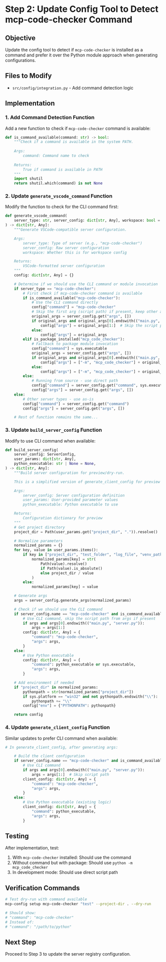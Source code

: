 # Step 2: Update Config Tool to Detect mcp-code-checker Command

## Objective
Update the config tool to detect if `mcp-code-checker` is installed as a command and prefer it over the Python module approach when generating configurations.

## Files to Modify
- `src/config/integration.py` - Add command detection logic

## Implementation

### 1. Add Command Detection Function
Add a new function to check if `mcp-code-checker` command is available:

```python
def is_command_available(command: str) -> bool:
    """Check if a command is available in the system PATH.
    
    Args:
        command: Command name to check
        
    Returns:
        True if command is available in PATH
    """
    import shutil
    return shutil.which(command) is not None
```

### 2. Update `generate_vscode_command` Function
Modify the function to check for the CLI command first:

```python
def generate_vscode_command(
    server_type: str, server_config: dict[str, Any], workspace: bool = True
) -> dict[str, Any]:
    """Generate VSCode-compatible server configuration.

    Args:
        server_type: Type of server (e.g., "mcp-code-checker")
        server_config: Raw server configuration
        workspace: Whether this is for workspace config

    Returns:
        VSCode-formatted server configuration
    """
    config: dict[str, Any] = {}

    # Determine if we should use the CLI command or module invocation
    if server_type == "mcp-code-checker":
        # First check if mcp-code-checker command is available
        if is_command_available("mcp-code-checker"):
            # Use the CLI command directly
            config["command"] = "mcp-code-checker"
            # Skip the first arg (script path) if present, keep other args
            original_args = server_config.get("args", [])
            if original_args and original_args[0].endswith(("main.py", "server.py")):
                config["args"] = original_args[1:]  # Skip the script path
            else:
                config["args"] = original_args
        elif is_package_installed("mcp_code_checker"):
            # Fallback to package module invocation
            config["command"] = sys.executable
            original_args = server_config.get("args", [])
            if original_args and original_args[0].endswith(("main.py", "server.py")):
                config["args"] = ["-m", "mcp_code_checker"] + original_args[1:]
            else:
                config["args"] = ["-m", "mcp_code_checker"] + original_args
        else:
            # Running from source - use direct path
            config["command"] = server_config.get("command", sys.executable)
            config["args"] = server_config.get("args", [])
    else:
        # Other server types - use as-is
        config["command"] = server_config.get("command")
        config["args"] = server_config.get("args", [])

    # Rest of function remains the same...
```

### 3. Update `build_server_config` Function
Modify to use CLI command when available:

```python
def build_server_config(
    server_config: ServerConfig,
    user_params: dict[str, Any],
    python_executable: str | None = None,
) -> dict[str, Any]:
    """Build server configuration for preview/dry-run.

    This is a simplified version of generate_client_config for preview purposes.

    Args:
        server_config: Server configuration definition
        user_params: User-provided parameter values
        python_executable: Python executable to use

    Returns:
        Configuration dictionary for preview
    """
    # Get project directory
    project_dir = Path(user_params.get("project_dir", ".")).resolve()

    # Normalize parameters
    normalized_params = {}
    for key, value in user_params.items():
        if key in ["project_dir", "test_folder", "log_file", "venv_path"] and value:
            normalized_params[key] = str(
                Path(value).resolve()
                if Path(value).is_absolute()
                else project_dir / value
            )
        else:
            normalized_params[key] = value

    # Generate args
    args = server_config.generate_args(normalized_params)

    # Check if we should use the CLI command
    if server_config.name == "mcp-code-checker" and is_command_available("mcp-code-checker"):
        # Use CLI command, skip the script path from args if present
        if args and args[0].endswith(("main.py", "server.py")):
            args = args[1:]
        config: dict[str, Any] = {
            "command": "mcp-code-checker",
            "args": args,
        }
    else:
        # Use Python executable
        config: dict[str, Any] = {
            "command": python_executable or sys.executable,
            "args": args,
        }

    # Add environment if needed
    if "project_dir" in normalized_params:
        pythonpath = str(normalized_params["project_dir"])
        if sys.platform == "win32" and not pythonpath.endswith("\\"):
            pythonpath += "\\"
        config["env"] = {"PYTHONPATH": pythonpath}

    return config
```

### 4. Update `generate_client_config` Function
Similar updates to prefer CLI command when available:

```python
# In generate_client_config, after generating args:

    # Build the client configuration
    if server_config.name == "mcp-code-checker" and is_command_available("mcp-code-checker"):
        # Use CLI command
        if args and args[0].endswith(("main.py", "server.py")):
            args = args[1:]  # Skip script path
        client_config: dict[str, Any] = {
            "command": "mcp-code-checker",
            "args": args,
        }
    else:
        # Use Python executable (existing logic)
        client_config: dict[str, Any] = {
            "command": python_executable,
            "args": args,
        }
```

## Testing
After implementation, test:
1. With `mcp-code-checker` installed: Should use the command
2. Without command but with package: Should use `python -m mcp_code_checker`
3. In development mode: Should use direct script path

## Verification Commands
```bash
# Test dry-run with command available
mcp-config setup mcp-code-checker "test" --project-dir . --dry-run

# Should show:
# "command": "mcp-code-checker"
# Instead of:
# "command": "/path/to/python"
```

## Next Step
Proceed to Step 3 to update the server registry configuration.
